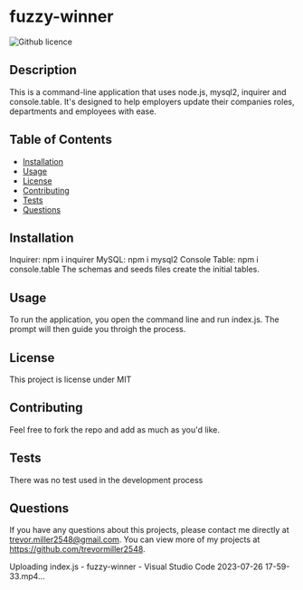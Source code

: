 # fuzzy-winner
  ![Github licence](http://img.shields.io/badge/license-MIT-blue.svg)

  
  ## Description 
  This is a command-line application that uses node.js, mysql2, inquirer and console.table. It's designed to help employers update their companies roles, departments and employees with ease. 

  ## Table of Contents
  * [Installation](#installation)
  * [Usage](#usage)
  * [License](#license)
  * [Contributing](#contributing)
  * [Tests](#tests)
  * [Questions](#questions)
  
  ## Installation 
Inquirer: npm i inquirer
MySQL: npm i mysql2
Console Table: npm i console.table 
The schemas and seeds files create the initial tables.

  ## Usage 
  To run the application, you open the command line and run index.js. The prompt will then guide you throigh the process.

  ## License 
  This project is license under MIT

  ## Contributing 
  Feel free to fork the repo and add as much as you'd like.  

  ## Tests
  There was no test used in the development process

  ## Questions
  If you have any questions about this projects, please contact me directly at trevor.miller2548@gmail.com. You can view more of my projects at https://github.com/trevormiller2548.


Uploading index.js - fuzzy-winner - Visual Studio Code 2023-07-26 17-59-33.mp4…

